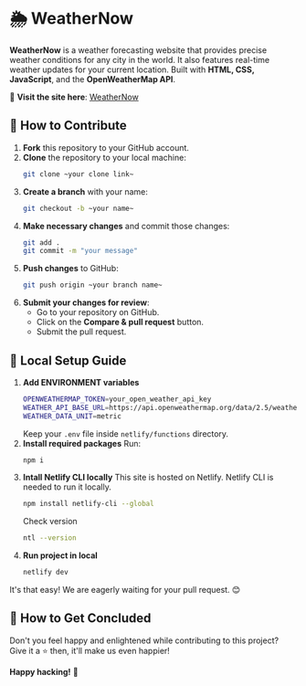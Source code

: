 # 🌦️ WeatherNow

**WeatherNow** is a weather forecasting website that provides precise weather conditions for any city in the world. It also features real-time weather updates for your current location. Built with **HTML, CSS, JavaScript**, and the **OpenWeatherMap API**.

🔗 **Visit the site here**: [WeatherNow](https://r0y15.github.io/WeatherNow/)

## 🚀 How to Contribute

1. **Fork** this repository to your GitHub account.
2. **Clone** the repository to your local machine:
    ```bash
    git clone ~your clone link~
    ```
3. **Create a branch** with your name:
    ```bash
    git checkout -b ~your name~
    ```
4. **Make necessary changes** and commit those changes:
    ```bash
    git add .
    git commit -m "your message"
    ```
5. **Push changes** to GitHub:
    ```bash
    git push origin ~your branch name~
    ```
6. **Submit your changes for review**:
    - Go to your repository on GitHub.
    - Click on the **Compare & pull request** button.
    - Submit the pull request.

## 🚀 Local Setup Guide

1. **Add ENVIRONMENT variables**
   ```bash
   OPENWEATHERMAP_TOKEN=your_open_weather_api_key
   WEATHER_API_BASE_URL=https://api.openweathermap.org/data/2.5/weather
   WEATHER_DATA_UNIT=metric
   ```
   Keep your `.env` file inside `netlify/functions` directory.
2. **Install required packages**
   Run:
   ```bash
   npm i 
   ```   
3. **Intall Netlify CLI locally**
   This site is hosted on Netlify. Netlify CLI is needed to run it locally.
   ```bash
   npm install netlify-cli --global
   ``` 
   Check version
   ```bash
   ntl --version
   ```
4. **Run project in local**
   ```bash
   netlify dev
   ```    


It's that easy! We are eagerly waiting for your pull request. 😊

## 📝 How to Get Concluded

Don't you feel happy and enlightened while contributing to this project? Give it a ⭐ then, it'll make us even happier!

**Happy hacking!** 🚀